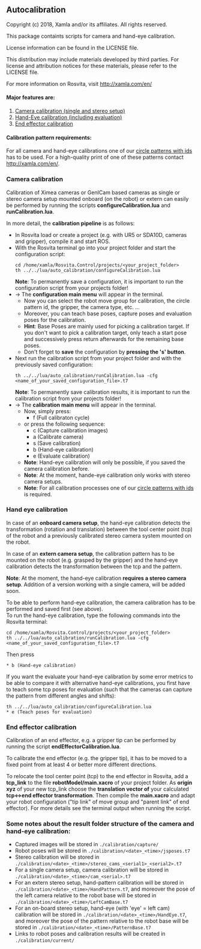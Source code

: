 ## Autocalibration

Copyright (c) 2018, Xamla and/or its affiliates. All rights reserved.

This package containts scripts for camera and hand-eye calibration.

License information can be found in the LICENSE file.

This distribution may include materials developed by third parties.
For license and attribution notices for these materials, please refer to the LICENSE file.

For more information on Rosvita, visit
  http://xamla.com/en/

#### Major features are:

1. [Camera calibration (single and stereo setup)](#camera-calibration)
2. [Hand-Eye calibration (including evaluation)](#hand-eye-calibration)
3. [End effector calibration](#end-effector-calibration)


#### Calibration pattern requirements:

For all camera and hand-eye calibrations one of our [circle patterns with ids]() has to be used.
For a high-quality print of one of these patterns contact http://xamla.com/en/.


### Camera calibration

Calibration of Ximea cameras or GenICam based cameras as single or stereo camera setup mounted onboard (on the robot) or extern can easily be performed by running the scripts **configureCalibration.lua** and **runCalibration.lua**.

In more detail, the **calibration pipeline** is as follows:
* In Rosvita load or create a project (e.g. with UR5 or SDA10D, cameras and gripper), compile it and start ROS.
* With the Rosvita terminal go into your project folder and start the configuration script:
  ```
  cd /home/xamla/Rosvita.Control/projects/<your_project_folder>
  th ../../lua/auto_calibration/configureCalibration.lua
  ```
  **Note**: To permanently save a configuration, it is important to run the configuration script from your projects folder!
* -> The **configuration main menu** will appear in the terminal. 
  * Now you can select the robot move group for calibration, the circle pattern id, the gripper, the camera type, etc. ...  
  * Moreover, you can teach base poses, capture poses and evaluation poses for the calibration. 
  * **Hint**: Base Poses are mainly used for picking a calibration target. If you don't want to pick a calibration target, only teach a start pose and successively press return afterwards for the remaining base poses. 
  * Don't forget to **save** the configuration by **pressing the 's' button**.
* Next run the calibration script from your project folder and with the previously saved configuration: 
  ```
  th ../../lua/auto_calibration/runCalibration.lua -cfg <name_of_your_saved_configuration_file>.t7
  ```
  **Note**: To permanently save calibration results, it is important to run the calibration script from your projects folder!
* -> The **calibration main menu** will appear in the terminal.
  * Now, simply press:
    * f (Full calibraton cycle)  
  * or press the following sequence:
    * c (Capture calibration images)
    * a (Calibrate camera)
    * s (Save calibration)
    * b (Hand-eye calibration)
    * e (Evaluate calibration)
  * **Note**: Hand-eye calibration will only be possible, if you saved the camera calibration before.
  * **Note**: At the moment, hande-eye calibration only works with stereo camera setups.
  * **Note**: For all calibration processes one of our [circle patterns with ids]() is required.
  
### Hand eye calibration

In case of an **onboard camera setup**, the hand-eye calibration detects the transformation (rotation and translation) between the tool center point (tcp) of the robot and a previously calibrated stereo camera system mounted on the robot.

In case of an **extern camera setup**, the calibration pattern has to be mounted on the robot (e.g. grasped by the gripper) and the hand-eye calibration detects the transformation between the tcp and the pattern.

**Note**: At the moment, the hand-eye calibration **requires a stereo camera setup**. Addition of a version working with a single camera, will be added soon.

To be able to perform hand-eye calibration, the camera calibration has to be performed and saved first (see above). <br />
To run the hand-eye calibration, type the following commands into the Rosvita terminal:
```
cd /home/xamla/Rosvita.Control/projects/<your_project_folder>
th ../../lua/auto_calibration/runCalibration.lua -cfg <name_of_your_saved_configuration_file>.t7
```
Then press
```
* b (Hand-eye calibration)
```
If you want the evaluate your hand-eye calibration by some error metrics to be able to compare it with alternative hand-eye calibrations, you first have to teach some tcp poses for evaluation (such that the cameras can capture the pattern from different angles and shifts):
```
th ../../lua/auto_calibration/configureCalibration.lua
* e (Teach poses for evaluation)
```

### End effector calibration

Calibration of an end effector, e.g. a gripper tip can be performed by running the script **endEffectorCalibration.lua**.

To calibrate the end effector (e.g. the gripper tip), it has to be moved to a fixed point from at least 4 or better more different directions.

To relocate the tool center point (tcp) to the end effector in Rosvita, add a **tcp_link** to the file **robotModel/main.xacro** of your project folder. As **origin xyz** of your new tcp_link choose the **translation vector of** your calculated **tcp<->end effector transformation**. Then compile the **main.xacro** and adapt your robot configuration ("tip link" of move group and "parent link" of end effector). For more details see the terminal output when running the script.
  
  
### Some notes about the result folder structure of the camera and hand-eye calibration:
* Captured images will be stored in ``./calibration/capture/``
* Robot poses will be stored in ``./calibration/<date>_<time>/jsposes.t7``
* Stereo calibration will be stored in ``./calibration/<date>_<time>/stereo_cams_<serial1>_<serial2>.t7``
* For a single camera setup, camera calibration will be stored in ``./calibration/<date>_<time>/cam_<serial>.t7``
* For an extern stereo setup, hand-pattern calibration will be stored in ``./calibration/<date>_<time>/HandPattern.t7``, and moreover the pose of the left camera relative to the robot base will be stored in ``./calibration/<date>_<time>/LeftCamBase.t7``
* For an on-board stereo setup, hand-eye (with 'eye' = left cam) calibration will be stored in ``./calibration/<date>_<time>/HandEye.t7``, and moreover the pose of the pattern relative to the robot base will be stored in ``./calibration/<date>_<time>/PatternBase.t7``
* Links to robot poses and calibration results will be created in ``./calibration/current/``
